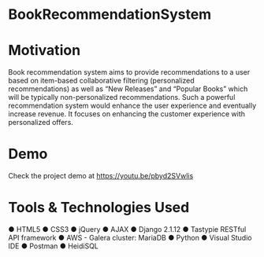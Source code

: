 # BookRecommendationSystem

# Motivation
Book recommendation system aims to provide recommendations to a user based on
item-based collaborative filtering (personalized recommendations) as well as “New
Releases” and “Popular Books” which will be typically non-personalized
recommendations. Such a powerful recommendation system would enhance the user
experience and eventually increase revenue. It focuses on enhancing the customer
experience with personalized offers.

# Demo
Check the project demo at https://youtu.be/pbyd2SVwlis

# Tools & Technologies Used
● HTML5
● CSS3
● jQuery
● AJAX
● Django 2.1.12
● Tastypie RESTful API framework
● AWS - Galera cluster: MariaDB
● Python
● Visual Studio IDE
● Postman
● HeidiSQL
